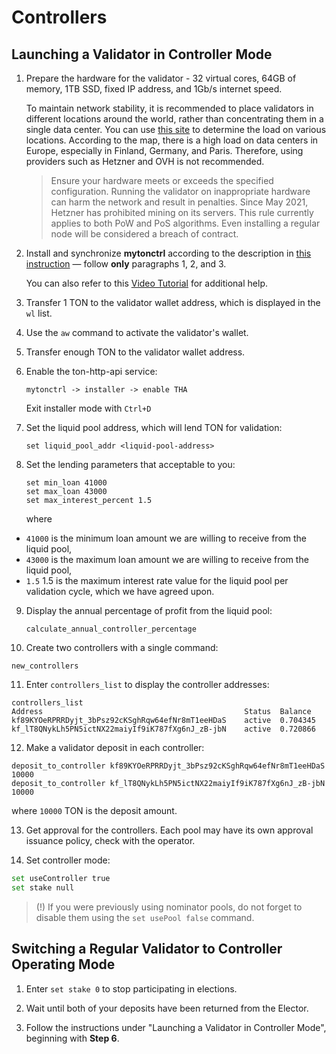# Controllers

## Launching a Validator in Controller Mode

1. Prepare the hardware for the validator - 32 virtual cores, 64GB of memory, 1TB SSD, fixed IP address, and 1Gb/s internet speed.

   To maintain network stability, it is recommended to place validators in different locations around the world, rather than concentrating them in a single data center. You can use [this site](https://status.toncenter.com/) to determine the load on various locations. According to the map, there is a high load on data centers in Europe, especially in Finland, Germany, and Paris. Therefore, using providers such as Hetzner and OVH is not recommended.

   > Ensure your hardware meets or exceeds the specified configuration. Running the validator on inappropriate hardware can harm the network and result in penalties.
   > Since May 2021, Hetzner has prohibited mining on its servers. This rule currently applies to both PoW and PoS algorithms. Even installing a regular node will be considered a breach of contract.

2. Install and synchronize **mytonctrl** according to the description in [this instruction](https://github.com/ton-blockchain/mytonctrl/blob/master/docs/en/manual-ubuntu.md) — follow **only** paragraphs 1, 2, and 3.

   You can also refer to this [Video Tutorial](https://docs.ton.org/participate/run-nodes/full-node#installation) for additional help.

3. Transfer 1 TON to the validator wallet address, which is displayed in the `wl` list.

4. Use the `aw` command to activate the validator's wallet.

5. Transfer enough TON to the validator wallet address.

6. Enable the ton-http-api service:
	```
	mytonctrl -> installer -> enable THA
	```
	Exit installer mode with `Ctrl+D`

7. Set the liquid pool address, which will lend TON for validation:
   ```
   set liquid_pool_addr <liquid-pool-address>
   ```

8. Set the lending parameters that acceptable to you:
   ```
   set min_loan 41000
   set max_loan 43000
   set max_interest_percent 1.5
   ```

   where 
* `41000` is the minimum loan amount we are willing to receive from the liquid pool,
* `43000` is the maximum loan amount we are willing to receive from the liquid pool,
*   `1.5` 1.5 is the maximum interest rate value for the liquid pool per validation cycle, which we have agreed upon.

9. Display the annual percentage of profit from the liquid pool:
	```
	calculate_annual_controller_percentage
	```

10. Create two controllers with a single command:

   ```
   new_controllers
   ```

11. Enter `controllers_list` to display the controller addresses:

   ```
   controllers_list
   Address                                             Status  Balance
   kf89KYOeRPRRDyjt_3bPsz92cKSghRqw64efNr8mT1eeHDaS    active  0.704345
   kf_lT8QNykLh5PN5ictNX22maiyIf9iK787fXg6nJ_zB-jbN    active  0.720866
   ```

12. Make a validator deposit in each controller:


```
deposit_to_controller kf89KYOeRPRRDyjt_3bPsz92cKSghRqw64efNr8mT1eeHDaS 10000
deposit_to_controller kf_lT8QNykLh5PN5ictNX22maiyIf9iK787fXg6nJ_zB-jbN 10000
```


where `10000` TON is the deposit amount.

13. Get approval for the controllers. Each pool may have its own approval issuance policy, check with the operator.

14. Set controller mode:

 ```bash
 set useController true
 set stake null
 ```

> (!) If you were previously using nominator pools, do not forget to disable them using the `set usePool false` command.


## Switching a Regular Validator to Controller Operating Mode

1. Enter `set stake 0` to stop participating in elections.

2. Wait until both of your deposits have been returned from the Elector.

3. Follow the instructions under "Launching a Validator in Controller Mode", beginning with **Step 6**.